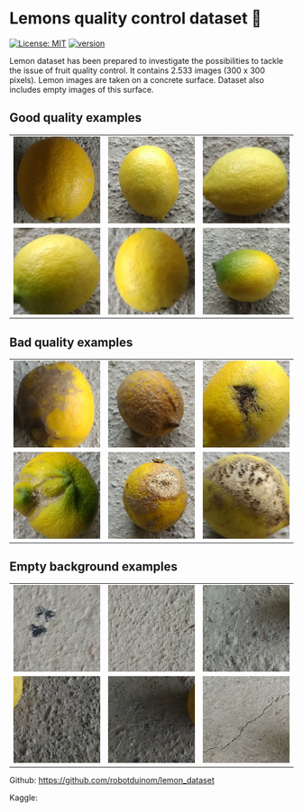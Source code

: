 # Lemons quality control dataset :lemon:
[![License: MIT](https://img.shields.io/badge/License-MIT-yellow.svg)](https://opensource.org/licenses/MIT)
[![version](https://img.shields.io/badge/version-1.0.0-yellow.svg)](https://semver.org)

Lemon dataset has been prepared to investigate the possibilities to tackle the issue of fruit quality control. It contains 2.533 images (300 x 300 pixels). Lemon images are taken on a concrete surface. Dataset also includes empty images of this surface.

## Good quality examples
| | | |
| ------------- | ------------- | ------------- |
| ![](docs/examples/good_quality/good_quality_76.jpg) | ![](docs/examples/good_quality/good_quality_214.jpg) | ![](docs/examples/good_quality/good_quality_437.jpg) |
| ![](docs/examples/good_quality/good_quality_457.jpg) | ![](docs/examples/good_quality/good_quality_585.jpg) | ![](docs/examples/good_quality/good_quality_967.jpg) |

## Bad quality examples
| | | |
| ------------- | ------------- | ------------- |
| ![](docs/examples/bad_quality/bad_quality_8.jpg) | ![](docs/examples/bad_quality/bad_quality_945.jpg) | ![](docs/examples/bad_quality/bad_quality_375.jpg) |
| ![](docs/examples/bad_quality/bad_quality_487.jpg) | ![](docs/examples/bad_quality/bad_quality_712.jpg) | ![](docs/examples/bad_quality/bad_quality_866.jpg) |         

## Empty background examples
| | | |
| ------------- | ------------- | ------------- |
| ![](docs/examples/empty_background/empty_background_2.jpg) | ![](docs/examples/empty_background/empty_background_37.jpg) | ![](docs/examples/empty_background/empty_background_329.jpg) |
| ![](docs/examples/empty_background/empty_background_383.jpg) | ![](docs/examples/empty_background/empty_background_385.jpg) | ![](docs/examples/empty_background/empty_background_425.jpg) |


Github: https://github.com/robotduinom/lemon_dataset

Kaggle:                       


